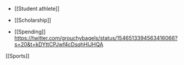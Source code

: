 - [[Student athlete]]
- [[Scholarship]]

- [[Spending]] https://twitter.com/grouchybagels/status/1546513394563416066?s=20&t=kDYttCPJwf4cDsqhHIJHQA

[[Sports]]
